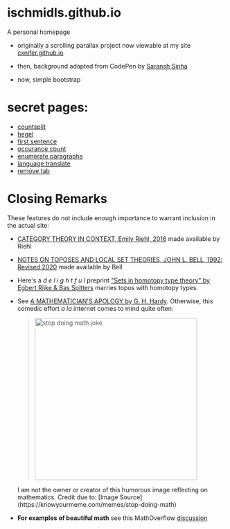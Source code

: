 # ischmidls.github.io
A personal homepage

- originally a scrolling parallax project now viewable at my site [cxnifer.github.io](cxnifer.github.io)

- then, background adapted from CodePen by [Saransh Sinha](linkedin.com/in/saranshsinha)

- now, simple bootstrap 

# secret pages:


- [countsplit](https://ischmidls.github.io/pages/countsplit/)
- [hegel](https://ischmidls.github.io/pages/hegel/)
- [first sentence](https://ischmidls.github.io/pages/first%20sentence/)
- [occurance count](https://ischmidls.github.io/pages/occurcount/)
- [enumerate paragraphs](https://ischmidls.github.io/pages/countlines/)
- [language translate](https://ischmidls.github.io/pages/translate/)
- [remove tab](https://ischmidls.github.io/pages/tabaway/)

# Closing Remarks

These features do not include enough importance to warrant inclusion in the actual site:

- [CATEGORY THEORY IN CONTEXT, Emily Riehl, 2016](https://math.jhu.edu/~eriehl/context.pdf) made available by Riehl

- [NOTES ON TOPOSES AND LOCAL SET THEORIES, JOHN L. BELL, 1992: Revised 2020](https://publish.uwo.ca/~jbell/topnotes.pdf) made available by Bell

 - Here's a  *d e l i g h t f u l*  preprint ["Sets in homotopy type theory" by Egbert Rijke & Bas Spitters](https://arxiv.org/abs/1305.3835) marries topos with homotopy types.


- See [A MATHEMATICIAN'S APOLOGY by G. H. Hardy](http://www.arvindguptatoys.com/arvindgupta/mathsapology-hardy.pdf). Otherwise, this comedic effort *a la* internet comes to mind quite often:
  <blockquote><img alt="stop doing math joke" width="374" alt="image" src="https://user-images.githubusercontent.com/50844075/235374417-8f6c1b78-f86d-48d7-a809-2b92fc30a912.png"></blockquote>I am not the owner or creator of this humorous image reflecting on mathematics. Credit due to: [Image Source](https://knowyourmeme.com/memes/stop-doing-math)

- **For examples of beautiful math** see this MathOverflow [discussion](https://mathoverflow.net/q/49151/502781)
